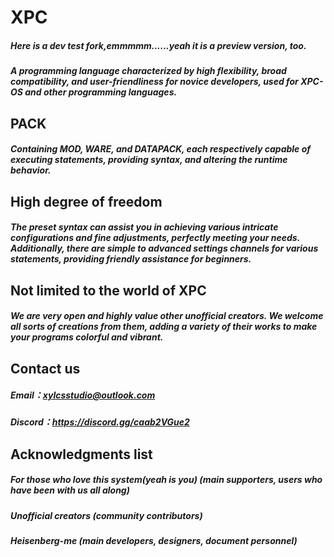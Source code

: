 # XPC
##### Here is a dev test fork,emmmmm......yeah it is a preview version, too.
##### A programming language characterized by high flexibility, broad compatibility, and user-friendliness for novice developers, used for XPC-OS and other programming languages.
## PACK
##### Containing MOD, WARE, and DATAPACK, each respectively capable of executing statements, providing syntax, and altering the runtime behavior.
## High degree of freedom
##### The preset syntax can assist you in achieving various intricate configurations and fine adjustments, perfectly meeting your needs. Additionally, there are simple to advanced settings channels for various statements, providing friendly assistance for beginners.
## Not limited to the world of XPC
##### We are very open and highly value other unofficial creators. We welcome all sorts of creations from them, adding a variety of their works to make your programs colorful and vibrant.
## Contact us
##### Email：xylcsstudio@outlook.com
##### Discord：https://discord.gg/caab2VGue2
## Acknowledgments list
##### For those who love this system(yeah is you) (main supporters, users who have been with us all along)
##### Unofficial creators (community contributors)
##### Heisenberg-me (main developers, designers, document personnel)
